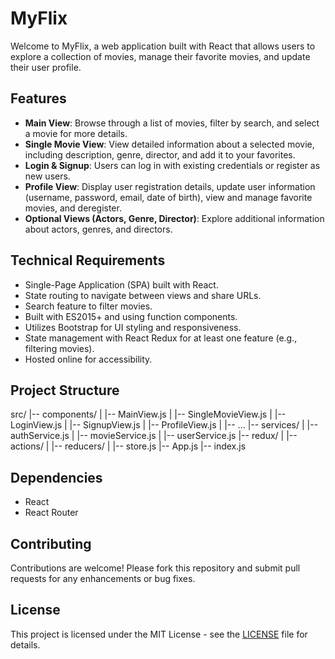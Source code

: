 # MyFlix

Welcome to MyFlix, a web application built with React that allows users to explore a collection of movies, manage their favorite movies, and update their user profile.

## Features

- **Main View**: Browse through a list of movies, filter by search, and select a movie for more details.
- **Single Movie View**: View detailed information about a selected movie, including description, genre, director, and add it to your favorites.
- **Login & Signup**: Users can log in with existing credentials or register as new users.
- **Profile View**: Display user registration details, update user information (username, password, email, date of birth), view and manage favorite movies, and deregister.
- **Optional Views (Actors, Genre, Director)**: Explore additional information about actors, genres, and directors.
  
## Technical Requirements

- Single-Page Application (SPA) built with React.
- State routing to navigate between views and share URLs.
- Search feature to filter movies.
- Built with ES2015+ and using function components.
- Utilizes Bootstrap for UI styling and responsiveness.
- State management with React Redux for at least one feature (e.g., filtering movies).
- Hosted online for accessibility.

## Project Structure
src/
|-- components/
| |-- MainView.js
| |-- SingleMovieView.js
| |-- LoginView.js
| |-- SignupView.js
| |-- ProfileView.js
| |-- ...
|-- services/
| |-- authService.js
| |-- movieService.js
| |-- userService.js
|-- redux/
| |-- actions/
| |-- reducers/
| |-- store.js
|-- App.js
|-- index.js


## Dependencies

- React
- React Router

## Contributing

Contributions are welcome! Please fork this repository and submit pull requests for any enhancements or bug fixes.

## License

This project is licensed under the MIT License - see the [LICENSE](LICENSE) file for details.





